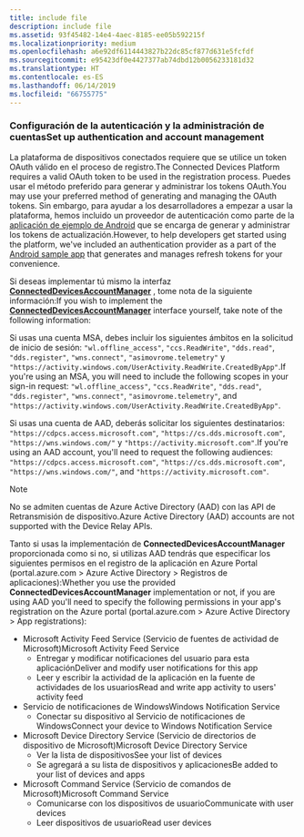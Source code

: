```yaml
---
title: include file
description: include file
ms.assetid: 93f45482-14e4-4aec-8185-ee05b592215f
ms.localizationpriority: medium
ms.openlocfilehash: a6e92df6114443827b22dc85cf877d631e5fcfdf
ms.sourcegitcommit: e95423df0e4427377ab74dbd12b0056233181d32
ms.translationtype: HT
ms.contentlocale: es-ES
ms.lasthandoff: 06/14/2019
ms.locfileid: "66755775"
---
```

### <a name="set-up-authentication-and-account-management"></a><span data-ttu-id="950fd-103">Configuración de la autenticación y la administración de cuentas</span><span class="sxs-lookup"><span data-stu-id="950fd-103">Set up authentication and account management</span></span>

<span data-ttu-id="950fd-104">La plataforma de dispositivos conectados requiere que se utilice un token OAuth válido en el proceso de registro.</span><span class="sxs-lookup"><span data-stu-id="950fd-104">The Connected Devices Platform requires a valid OAuth token to be used in the registration process.</span></span>  <span data-ttu-id="950fd-105">Puedes usar el método preferido para generar y administrar los tokens OAuth.</span><span class="sxs-lookup"><span data-stu-id="950fd-105">You may use your preferred method of generating and managing the OAuth tokens.</span></span>  <span data-ttu-id="950fd-106">Sin embargo, para ayudar a los desarrolladores a empezar a usar la plataforma, hemos incluido un proveedor de autenticación como parte de la [aplicación de ejemplo de Android](https://github.com/Microsoft/project-rome/tree/master/Android/samples) que se encarga de generar y administrar los tokens de actualización.</span><span class="sxs-lookup"><span data-stu-id="950fd-106">However, to help developers get started using the platform, we've included an authentication provider as a part of the [Android sample app](https://github.com/Microsoft/project-rome/tree/master/Android/samples) that generates and manages refresh tokens for your convenience.</span></span>

<span data-ttu-id="950fd-107">Si deseas implementar tú mismo la interfaz **[ConnectedDevicesAccountManager](https://docs.microsoft.com/java/api/com.microsoft.connecteddevices.core._user_account_provider)** , tome nota de la siguiente información:</span><span class="sxs-lookup"><span data-stu-id="950fd-107">If you wish to implement the **[ConnectedDevicesAccountManager](https://docs.microsoft.com/java/api/com.microsoft.connecteddevices.core._user_account_provider)** interface yourself, take note of the following information:</span></span> 

<span data-ttu-id="950fd-108">Si usas una cuenta MSA, debes incluir los siguientes ámbitos en la solicitud de inicio de sesión: `"wl.offline_access"`, `"ccs.ReadWrite"`, `"dds.read"`, `"dds.register"`, `"wns.connect"`, `"asimovrome.telemetry"` y `"https://activity.windows.com/UserActivity.ReadWrite.CreatedByApp"`.</span><span class="sxs-lookup"><span data-stu-id="950fd-108">If you're using an MSA, you will need to include the following scopes in your sign-in request: `"wl.offline_access"`, `"ccs.ReadWrite"`, `"dds.read"`, `"dds.register"`, `"wns.connect"`, `"asimovrome.telemetry"`, and `"https://activity.windows.com/UserActivity.ReadWrite.CreatedByApp"`.</span></span> 

<span data-ttu-id="950fd-109">Si usas una cuenta de AAD, deberás solicitar los siguientes destinatarios: `"https://cdpcs.access.microsoft.com"`, `"https://cs.dds.microsoft.com"`, `"https://wns.windows.com/"` y `"https://activity.microsoft.com"`.</span><span class="sxs-lookup"><span data-stu-id="950fd-109">If you're using an AAD account, you'll need to request the following audiences: `"https://cdpcs.access.microsoft.com"`, `"https://cs.dds.microsoft.com"`, `"https://wns.windows.com/"`, and `"https://activity.microsoft.com"`.</span></span>

> [!NOTE]
> <span data-ttu-id="950fd-110">No se admiten cuentas de Azure Active Directory (AAD) con las API de Retransmisión de dispositivo.</span><span class="sxs-lookup"><span data-stu-id="950fd-110">Azure Active Directory (AAD) accounts are not supported with the Device Relay APIs.</span></span>

<span data-ttu-id="950fd-111">Tanto si usas la implementación de **ConnectedDevicesAccountManager** proporcionada como si no, si utilizas AAD tendrás que especificar los siguientes permisos en el registro de la aplicación en Azure Portal (portal.azure.com > Azure Active Directory > Registros de aplicaciones):</span><span class="sxs-lookup"><span data-stu-id="950fd-111">Whether you use the provided **ConnectedDevicesAccountManager** implementation or not, if you are using AAD you'll need to specify the following permissions in your app's registration on the Azure portal (portal.azure.com > Azure Active Directory > App registrations):</span></span> 
* <span data-ttu-id="950fd-112">Microsoft Activity Feed Service (Servicio de fuentes de actividad de Microsoft)</span><span class="sxs-lookup"><span data-stu-id="950fd-112">Microsoft Activity Feed Service</span></span> 
  * <span data-ttu-id="950fd-113">Entregar y modificar notificaciones del usuario para esta aplicación</span><span class="sxs-lookup"><span data-stu-id="950fd-113">Deliver and modify user notifications for this app</span></span>
  * <span data-ttu-id="950fd-114">Leer y escribir la actividad de la aplicación en la fuente de actividades de los usuarios</span><span class="sxs-lookup"><span data-stu-id="950fd-114">Read and write app activity to users' activity feed</span></span>
* <span data-ttu-id="950fd-115">Servicio de notificaciones de Windows</span><span class="sxs-lookup"><span data-stu-id="950fd-115">Windows Notification Service</span></span>
  * <span data-ttu-id="950fd-116">Conectar su dispositivo al Servicio de notificaciones de Windows</span><span class="sxs-lookup"><span data-stu-id="950fd-116">Connect your device to Windows Notification Service</span></span> 
* <span data-ttu-id="950fd-117">Microsoft Device Directory Service (Servicio de directorios de dispositivo de Microsoft)</span><span class="sxs-lookup"><span data-stu-id="950fd-117">Microsoft Device Directory Service</span></span>
  * <span data-ttu-id="950fd-118">Ver la lista de dispositivos</span><span class="sxs-lookup"><span data-stu-id="950fd-118">See your list of devices</span></span>
  * <span data-ttu-id="950fd-119">Se agregará a su lista de dispositivos y aplicaciones</span><span class="sxs-lookup"><span data-stu-id="950fd-119">Be added to your list of devices and apps</span></span> 
* <span data-ttu-id="950fd-120">Microsoft Command Service (Servicio de comandos de Microsoft)</span><span class="sxs-lookup"><span data-stu-id="950fd-120">Microsoft Command Service</span></span>
  * <span data-ttu-id="950fd-121">Comunicarse con los dispositivos de usuario</span><span class="sxs-lookup"><span data-stu-id="950fd-121">Communicate with user devices</span></span>
  * <span data-ttu-id="950fd-122">Leer dispositivos de usuario</span><span class="sxs-lookup"><span data-stu-id="950fd-122">Read user devices</span></span>
